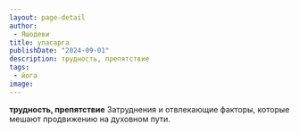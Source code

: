 ```yaml
---
layout: page-detail
author:
 - Яшодеви
title: упасарга
publishDate: "2024-09-01"
description: трудность, препятствие
tags:
 - йога
image: 
---
```


__трудность, препятствие__
Затруднения и отвлекающие факторы, которые мешают продвижению на духовном пути.


